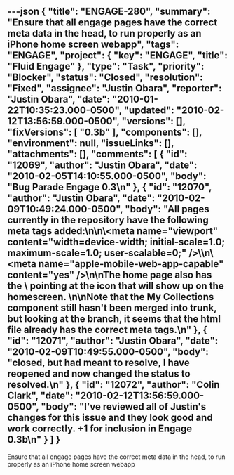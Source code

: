 ---json
{
  "title": "ENGAGE-280",
  "summary": "Ensure that all engage pages have the correct meta data in the head, to run properly as an iPhone home screen webapp",
  "tags": "ENGAGE",
  "project": {
    "key": "ENGAGE",
    "title": "Fluid Engage"
  },
  "type": "Task",
  "priority": "Blocker",
  "status": "Closed",
  "resolution": "Fixed",
  "assignee": "Justin Obara",
  "reporter": "Justin Obara",
  "date": "2010-01-22T10:35:23.000-0500",
  "updated": "2010-02-12T13:56:59.000-0500",
  "versions": [],
  "fixVersions": [
    "0.3b"
  ],
  "components": [],
  "environment": null,
  "issueLinks": [],
  "attachments": [],
  "comments": [
    {
      "id": "12069",
      "author": "Justin Obara",
      "date": "2010-02-05T14:10:55.000-0500",
      "body": "Bug Parade Engage 0.3\n"
    },
    {
      "id": "12070",
      "author": "Justin Obara",
      "date": "2010-02-09T10:49:24.000-0500",
      "body": "All pages currently in the repository have the following meta tags added:\n\n\\<meta name=\"viewport\" content=\"width=device-width; initial-scale=1.0; maximum-scale=1.0; user-scalable=0;\" />\\\n\\<meta name=\"apple-mobile-web-app-capable\" content=\"yes\" />\n\nThe home page also has the \\<link> pointing at the icon that will show up on the homescreen.&#x20;\n\nNote that the My Collections component still hasn't been merged into trunk, but looking at the branch, it seems that the html file already has the correct meta tags.\n"
    },
    {
      "id": "12071",
      "author": "Justin Obara",
      "date": "2010-02-09T10:49:55.000-0500",
      "body": "closed, but had meant to resolve, I have reopened and now changed the status to resolved.\n"
    },
    {
      "id": "12072",
      "author": "Colin Clark",
      "date": "2010-02-12T13:56:59.000-0500",
      "body": "I've reviewed all of Justin's changes for this issue and they look good and work correctly. +1 for inclusion in Engage 0.3b\n"
    }
  ]
}
---
Ensure that all engage pages have the correct meta data in the head, to run properly as an iPhone home screen webapp

        